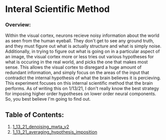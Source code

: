 # Interal Scientific Method

### Overview:

Within the visual cortex, neurons recieve noisy information about the world as 
seen from the human eyeball.  They don't get to see any ground truth, and they
must figure out what is actually structure and what is simply noise.  Additionally,
in trying to figure out what is going on in a particular aspect of an image, the visual
cortex more or less tries out various hypotheses for what is occuring in the real world, 
and picks the one that makes most sense.  This allows the visual cortex to disregard a huge
amount of redundant information, and simply focus on the areas of the input that contradict
the internal hypothesis of what the brain believes it is percieving.  This experiment focuses
on this internal scientific method that the brain performs.  As of writing this on
1/13/21, I don't really know the best strategy for imposing higher order hypotheses on
lower order neural components.  So, you best believe I'm going to find out.

## Table of Contents:

1. [1_13_21_denoising_mwta_v2](1_13_21_denoising_mwta_v2)
2. [1_13_21_averaging_hypothesis_imposition](1_13_21_averaging_hypothesis_imposition)
